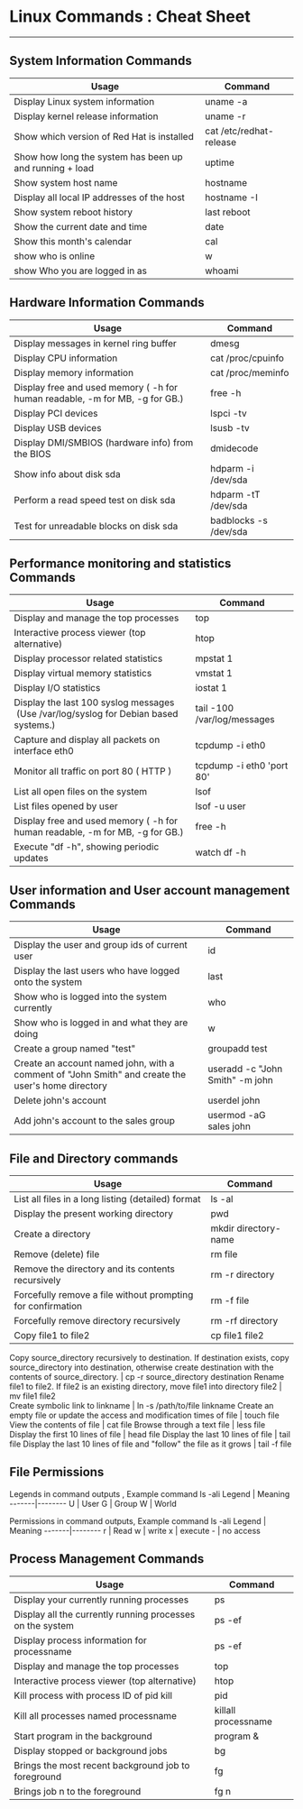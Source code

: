 # Linux Commands : Cheat Sheet
---

## System Information Commands
Usage | Command
------|--------
Display Linux system information	| uname -a
Display kernel release information	| uname -r
Show which version of Red Hat is installed	| cat /etc/redhat-release
Show how long the system has been up and running + load	| uptime
Show system host name	| hostname
Display all local IP addresses of the host  |	hostname -I
Show system reboot history	| last reboot
Show the current date and time	| date
Show this month's calendar	| cal
show who is online	| w
show Who you are logged in as	| whoami

## Hardware Information Commands
Usage | Command
------|--------
Display messages in kernel ring buffer	| dmesg
Display CPU information	| cat /proc/cpuinfo
Display memory information	| cat /proc/meminfo
Display free and used memory ( -h for human readable, -m for MB, -g for GB.)	| free -h
Display PCI devices	| lspci -tv
Display USB devices	| lsusb -tv
Display DMI/SMBIOS (hardware info) from the BIOS	| dmidecode
Show info about disk sda	| hdparm -i /dev/sda
Perform a read speed test on disk sda	| hdparm -tT /dev/sda
Test for unreadable blocks on disk sda	| badblocks -s /dev/sda

## Performance monitoring and statistics Commands
Usage | Command
------|--------
Display and manage the top processes	| top
Interactive process viewer (top alternative)	| htop
Display processor related statistics	| mpstat 1
Display virtual memory statistics	| vmstat 1
Display I/O statistics	| iostat 1
Display the last 100 syslog messages  (Use /var/log/syslog for Debian based systems.)	| tail -100 /var/log/messages
Capture and display all packets on interface eth0	| tcpdump -i eth0
Monitor all traffic on port 80 ( HTTP )	| tcpdump -i eth0 'port 80'
List all open files on the system	| lsof
List files opened by user	| lsof -u user
Display free and used memory ( -h for human readable, -m for MB, -g for GB.)	| free -h
Execute "df -h", showing periodic updates	| watch df -h

## User information and User account management Commands
Usage | Command
------|--------
Display the user and group ids of current user |	id
Display the last users who have logged onto the system | last
Show who is logged into the system currently |	who
Show who is logged in and what they are doing |	w
Create a group named "test" | groupadd test
Create an account named john, with a comment of "John Smith" and create the user's home directory | useradd -c "John Smith" -m john
Delete john's account |	userdel john
Add john's account to the sales group	| usermod -aG sales john

## File and Directory commands
Usage | Command
------|--------
List all files in a long listing (detailed) format	| ls -al
Display the present working directory	| pwd
Create a directory	| mkdir directory-name
Remove (delete) file	| rm file
Remove the directory and its contents recursively	| rm -r directory
Forcefully remove a file without prompting for confirmation	| rm -f file
Forcefully remove directory recursively	| rm -rf directory
Copy file1 to file2	| cp file1 file2
Copy source_directory recursively to destination. If destination exists, copy source_directory into destination,
otherwise create destination with the contents of source_directory. |	cp -r source_directory destination
Rename file1 to file2. If file2 is an existing directory, move file1 into directory file2	| mv file1 file2	
Create symbolic link to linkname	| ln -s /path/to/file linkname
Create an empty file or update the access and modification times of file |	touch file
View the contents of file	| cat file
Browse through a text file	| less file
Display the first 10 lines of file	| head file
Display the last 10 lines of file	| tail file
Display the last 10 lines of file and "follow" the file as it grows |	tail -f file

## File Permissions
Legends in command outputs , Example command ls -ali
Legend | Meaning
-------|--------
U | User
G | Group
W | World	

Permissions in command outputs, Example command ls -ali
Legend | Meaning
-------|--------
r | Read 
w | write 
x | execute
\- | no access

## Process Management Commands
Usage | Command
------|--------
Display your currently running processes	| ps
Display all the currently running processes on the system |	ps -ef
Display process information for processname	| ps -ef | grep processname
Display and manage the top processes	| top
Interactive process viewer (top alternative)	| htop
Kill process with process ID of pid	kill | pid
Kill all processes named processname	| killall processname
Start program in the background	| program &
Display stopped or background jobs	| bg
Brings the most recent background job to foreground	| fg
Brings job n to the foreground	| fg n




